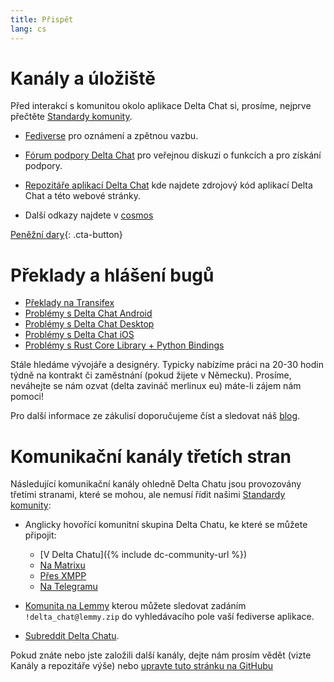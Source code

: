 ```yaml
---
title: Přispět
lang: cs
---
```


# Kanály a úložiště

Před interakcí s komunitou okolo aplikace Delta Chat si, prosíme, nejprve přečtěte [Standardy komunity](community-standards).

- [Fediverse](https://chaos.social/web/@delta) pro oznámení a zpětnou vazbu.

- [Fórum podpory Delta Chat](https://support.delta.chat) pro veřejnou
diskuzi o funkcích a pro získání podpory.

- [Repozitáře aplikací Delta Chat](https://github.com/deltachat/) kde najdete
  zdrojový kód aplikací Delta Chat a této webové stránky.

- Další odkazy najdete v [cosmos](https://cosmos.delta.chat)

[Peněžní dary](donate){: .cta-button}

# Překlady a hlášení bugů

- [Překlady na Transifex](https://explore.transifex.com/delta-chat/)
- [Problémy s Delta Chat Android](https://github.com/deltachat/deltachat-android/issues)
- [Problémy s Delta Chat Desktop](https://github.com/deltachat/deltachat-desktop/issues)
- [Problémy s Delta Chat iOS](https://github.com/deltachat/deltachat-ios/issues)
- [Problémy s Rust Core Library + Python Bindings](https://github.com/deltachat/deltachat-core-rust/issues)

Stále hledáme vývojáře a designéry.
Typicky nabízíme práci na 20-30 hodin týdně na kontrakt či zaměstnání (pokud žijete v Německu).
Prosíme, neváhejte se nám ozvat (delta zavináč merlinux eu)
máte-li zájem nám pomoci!

Pro další informace ze zákulisí doporučujeme číst a sledovat náš [blog](https://delta.chat/en/blog).


# Komunikační kanály třetích stran

Následující komunikační kanály ohledně Delta Chatu jsou provozovány třetími stranami,
které se mohou, ale nemusí řídit našimi [Standardy komunity](community-standards):

- Anglicky hovořící komunitní skupina Delta Chatu, ke které se můžete připojit:
  * [V Delta Chatu]({% include dc-community-url %})
  * [Na Matrixu](https://matrix.to/#/#Delta.Chat:matrix.org)
  * [Přes XMPP](xmpp:deltachat-en@chat.disroot.org?join)
  * [Na Telegramu](https://t.me/deltachat_community)

- [Komunita na Lemmy](https://lemmy.zip/c/delta_chat)
  kterou můžete sledovat zadáním `!delta_chat@lemmy.zip`
  do vyhledávacího pole vaší fediverse aplikace.

- [Subreddit Delta Chatu](https://old.reddit.com/r/DeltaChat/).

Pokud znáte nebo jste založili další kanály,
dejte nám prosím vědět (vizte Kanály a repozitáře výše)
nebo [upravte tuto stránku na GitHubu](https://github.com/deltachat/deltachat-pages/edit/master/en/contribute.md)

